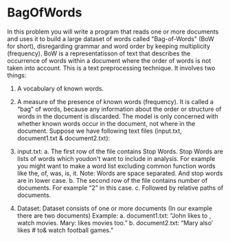 # BagOfWords
In this problem you will write a program that reads one or more documents and uses it to build a large dataset of words called "Bag-of-Words" (BoW for short), disregarding grammar and word order by keeping multiplicity (frequency). BoW is a representatisson of text that describes the occurrence of words within a document where the order of words is not taken into account. This is a text preprocessing technique.
It involves two things:
  1. A vocabulary of known words.
  2. A measure of the presence of known words (frequency).
It is called a “bag” of words, because any information about the order or structure of words in the document is discarded. The model is only concerned with whether known words occur in the document, not where in the document.
Suppose we have following text files (input.txt, document1.txt & document2.txt):
  1. input.txt:
    a. The first row of the file contains Stop Words. Stop Words are lists of words which youdon't want to include in analysis. For example you might want to make a word list excluding common function words like the, of, was, is, it.
      Note: Words are space separated. And stop words are in lower case.
    b. The second row of the file contains number of documents. For example “2” in this case.
    c. Followed by relative paths of documents.
    
  2. Dataset:
    Dataset consists of one or more documents (In our example there are two documents)
    Example:
      a. document1.txt: “John likes to , watch movies. Mary: likes movies too.”
      b. document2.txt: “Mary also’ likes # to& watch football games.”
